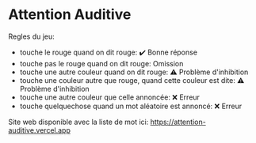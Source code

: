 # Attention Auditive

Regles du jeu:

- touche le rouge quand on dit rouge: ✔️ Bonne réponse
- touche pas le rouge quand on dit rouge: Omission
- touche une autre couleur quand on dit rouge: ⚠️ Problème d'inhibition
- touche une couleur autre que rouge, quand cette couleur est dite: ⚠️ Problème d'inhibition
- touche une autre couleur que celle annoncée: ❌ Erreur
- touche quelquechose quand un mot aléatoire est annoncé: ❌ Erreur

Site web disponible avec la liste de mot ici: <https://attention-auditive.vercel.app>
